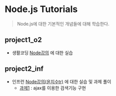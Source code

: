 # Node.js Tutorials

> Node.js에 대한 기본적인 개념들에 대해 학습한다.

## project1_o2

-   생활코딩 [Node강의](https://www.opentutorials.org/course/2136) 에 대한 실습

## project2_inf

-   인프런 [Node강의(윤지수tr)](https://www.inflearn.com/course/node-js-%EC%9B%B9%EA%B0%9C%EB%B0%9C) 에 대한 실습 및 과제 풀이
    -   [과제1](project2_inf/app_practice1.js) : ajax를 이용한 검색기능 구현
